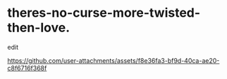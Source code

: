 # theres-no-curse-more-twisted-then-love.
edit



https://github.com/user-attachments/assets/f8e36fa3-bf9d-40ca-ae20-c8f6716f368f




